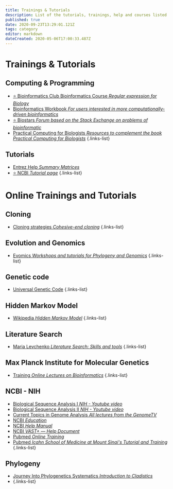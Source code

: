 ```yaml
---
title: Trainings & Tutorials
description: List of the tutorials, trainings, help and courses listed on this website
published: true
date: 2020-09-23T13:29:01.121Z
tags: category
editor: markdown
dateCreated: 2020-05-06T17:00:33.487Z
---
```


# Trainings & Tutorials

## Computing & Programming

- [:star: Bioinformatics Club Bioinformatics Course *Regular expression for Biology*](/trainings-tutorials/computing-programming/Bioinformatics-Club-Bioinformatics-Course/)
- [Bioinformatics Workbook *For users interested in more computationally-driven bioinformatics*](https://vdclab-wiki.herokuapp.com/en/trainings-tutorials/computing-programming/Bioinformatics-Workbook)
- [:star: Biostars *Forum based on the Stack Exchange on problems of bioinformatic*](https://vdclab-wiki.herokuapp.com/en/trainings-tutorials/computing-programming/Biostars)
- [Practical Computing for Biologists *Resources to complement the book Practical Computing for Biologists*](https://vdclab-wiki.herokuapp.com/en/trainings-tutorials/computing-programming/Practical-Computing-for-Biologists)
{.links-list}

## Tutorials

- [Entrez Help *Summary Matrices*](https://vdclab-wiki.herokuapp.com/en/trainings-tutorials/tutorials/NCBI-Summary-Matrices)
- [:star: NCBI *Tutorial page*](https://vdclab-wiki.herokuapp.com/trainings-tutorials/tutorials/NCBI-tutorials/)
{.links-list}

# Online Trainings and Tutorials

## Cloning

- [Cloning strategies *Cohesive-end cloning*](http://www.idtdna.com/pages/decoded/decoded-articles/core-concepts/decoded/2012/04/11/cohesive-end-cloning)
{.links-list}

## Evolution and Genomics

- [Evomics *Workshops and tutorials for Phylogeny and Genomics*](http://evomics.org/learning/)
{.links-list}

## Genetic code

- [Universal Genetic Code](http://www.biologydirect.com/content/9/1/4)
{.links-list}

## Hidden Markov Model

- [Wikipedia *Hidden Markov Model*](http://en.wikipedia.org/wiki/Hidden_Markov_model)
{.links-list}

## Literature Search

- [Maria Levchenko *Literature Search: Skills and tools*](https://figshare.com/articles/Literature_Searching_Skills_and_Tools/7228721)
{.links-list}

## Max Planck Institute for Molecular Genetics

- [Training *Online Lectures on Bioinformatics*](http://lectures.molgen.mpg.de/online_lectures.html)
{.links-list}

## NCBI - NIH

- [Biological Sequence Analysis I *NIH - Youtube video*](https://www.youtube.com/watch?v=Z72nvSUtEng&index=2&list=PL1ay9ko4A8skSH3BBXU5LarkOn3nJzjn6)
- [Biological Sequence Analysis II *NIH - Youtube video*](http://www.youtube.com/watch?v=aLT86v8mCc8)
- [Current Topics in Genome Analysis *All lectures from the GenomeTV*](http://www.genome.gov/12514288)
- [NCBI *Education*](http://www.ncbi.nlm.nih.gov/education/)
- [NCBI *Help Manual*](http://www.ncbi.nlm.nih.gov/books/NBK3831/)
- [NCBI *VAST+ — Help Document*](http://www.ncbi.nlm.nih.gov/Structure/vastplus/docs/vastplus_help.html)
- [Pubmed *Online Training*](http://www.nlm.nih.gov/bsd/disted/pubmed.html)
- [Pubmed *Icahn School of Medicine at Mount Sinai's Tutorial and Training*](http://libguides.mssm.edu/pubmed_tutorial)
{.links-list}

## Phylogeny

- [Journey Into Phylogenetics Systematics *Introduction to Cladistics*](http://www.ucmp.berkeley.edu/clad/clad4.html)
- [](http://evomics.org/learning/)
{.links-list}


